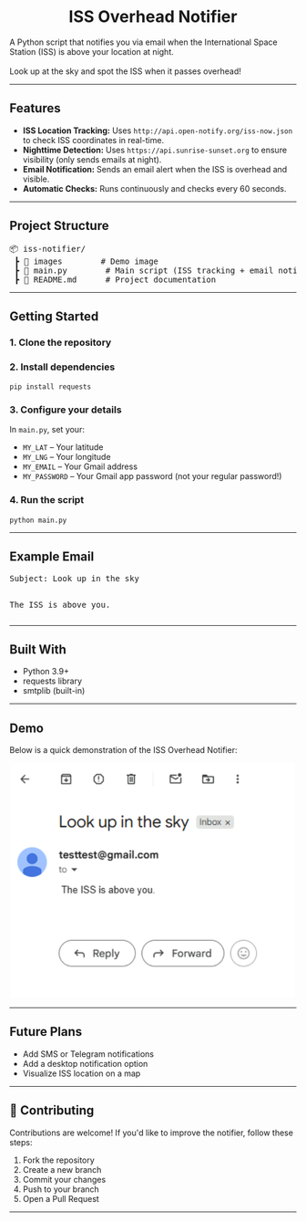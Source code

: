 <h1 align="center">ISS Overhead Notifier</h1>

<p>
  A Python script that notifies you via email when the International Space Station (ISS) is above your location at night.<br>
  <br>
  Look up at the sky and spot the ISS when it passes overhead!
</p>

<hr>

<h2> Features</h2>
<ul>
  <li><b>ISS Location Tracking:</b> Uses <code>http://api.open-notify.org/iss-now.json</code> to check ISS coordinates in real-time.</li>
  <li><b>Nighttime Detection:</b> Uses <code>https://api.sunrise-sunset.org</code> to ensure visibility (only sends emails at night).</li>
  <li><b>Email Notification:</b> Sends an email alert when the ISS is overhead and visible.</li>
  <li><b>Automatic Checks:</b> Runs continuously and checks every 60 seconds.</li>
</ul>

<hr>

<h2>Project Structure</h2>

<pre>
📦 iss-notifier/
 ┣ 📜 images        # Demo image
 ┣ 📜 main.py        # Main script (ISS tracking + email notifier)
 ┣ 📜 README.md      # Project documentation
</pre>

<hr>

<h2> Getting Started</h2>

<h3>1. Clone the repository</h3>

<h3>2. Install dependencies</h3>
<pre><code>pip install requests
</code></pre>

<h3>3. Configure your details</h3>
<p>In <code>main.py</code>, set your:</p>
<ul>
  <li><code>MY_LAT</code> – Your latitude</li>
  <li><code>MY_LNG</code> – Your longitude</li>
  <li><code>MY_EMAIL</code> – Your Gmail address</li>
  <li><code>MY_PASSWORD</code> – Your Gmail app password (not your regular password!)</li>
</ul>

<h3>4. Run the script</h3>
<pre><code>python main.py
</code></pre>

<hr>

<h2> Example Email</h2>
<pre>
Subject: Look up in the sky

The ISS is above you.
</pre>

<hr>

<h2> Built With</h2>

<ul>
  <li>Python 3.9+</li>
  <li>requests library</li>
  <li>smtplib (built-in)</li>
</ul>

<hr>

<h2> Demo</h2>

<p>
  Below is a quick demonstration of the ISS Overhead Notifier:
</p>

<p align="center">
  <p align="center">
  <img src="images/demo.png" alt="Demo" width="500"/>
</p>
</p>


<hr>

<h2> Future Plans</h2>
<ul>
  <li> Add SMS or Telegram notifications</li>
  <li> Add a desktop notification option</li>
  <li> Visualize ISS location on a map</li>
</ul>

<hr>

<h2>🤝 Contributing</h2>
<p>Contributions are welcome! If you'd like to improve the notifier, follow these steps:</p>
<ol>
  <li>Fork the repository</li>
  <li>Create a new branch</li>
  <li>Commit your changes</li>
  <li>Push to your branch</li>
  <li>Open a Pull Request</li>
</ol>
<hr>
